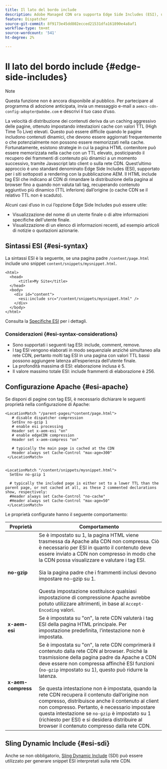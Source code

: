 ```yaml
---
title: Il lato del bordo include
description: Adobe Managed CDN ora supporta Edge Side Includes (ESI), un linguaggio di markup per l’assembly di contenuti web dinamici a livello di edge.
feature: Dispatcher
source-git-commit: 8f9173e45dd802ecced21531dfa161890e4a8af1
workflow-type: tm+mt
source-wordcount: '541'
ht-degree: 2%

---
```


# Il lato del bordo include {#edge-side-includes}

>[!NOTE]
>Questa funzione non è ancora disponibile al pubblico. Per partecipare al programma di adozione anticipata, invia un messaggio e-mail a `aemcs-cdn-config-adopter@adobe.com` e descrivi il tuo caso d’uso.

La velocità di distribuzione dei contenuti deriva da un caching aggressivo delle pagine, ottenuto impostando intestazioni cache con valori TTL (High Time To Live) elevati. Questo può essere difficile quando le pagine includono contenuti dinamici, che devono essere aggiornati frequentemente o che potenzialmente non possono essere memorizzati nella cache. Fortunatamente, esistono strategie in cui la pagina HTML contenitore può essere memorizzata nella cache con un TTL elevato, posticipando il recupero dei frammenti di contenuto più dinamici a un momento successivo, tramite Javascript lato client o sulla rete CDN. Quest’ultimo approccio è uno standard denominato Edge Side Includes (ESI), supportato per i siti sottoposti a rendering con la pubblicazione AEM. Il HTML include tag ESI che indicano al CDN di rimandare la distribuzione della pagina al browser fino a quando non valuta tali tag, recuperando contenuto aggiuntivo più dinamico (TTL inferiore) dall’origine (o cache CDN se il relativo TTL non è scaduto).

Alcuni casi d’uso in cui l’opzione Edge Side Includes può essere utile:

* Visualizzazione del nome di un utente finale o di altre informazioni specifiche dell&#39;utente finale.
* Visualizzazione di un elenco di informazioni recenti, ad esempio articoli di notizie o quotazioni azionarie.

## Sintassi ESI {#esi-syntax}

La sintassi ESI è la seguente, se una pagina padre `/content/page.html` include uno snippet `content/snippets/mysnippet.html`.

```
<html>
  <head>
      <title>My Site</title>
  </head>
  <body>
    <div id="content">
      <esi:include src="/content/snippets/mysnippet.html" />
    </div>
  </body>
</html>
```

Consulta la [Specifiche ESI](https://www.w3.org/TR/esi-lang/) per i dettagli.

### Considerazioni {#esi-syntax-considerations}

* Sono supportati i seguenti tag ESI: include, comment, remove.
* I tag ESI vengono elaborati in modo sequenziale anziché simultaneo alla rete CDN, pertanto molti tag ESI in una pagina con valori TTL bassi possono aggiungere latenza all’esperienza dell’utente finale.
* La profondità massima di ESI: elaborazione inclusa è 5.
* Il valore massimo totale ESI: include frammenti di elaborazione è 256.


## Configurazione Apache {#esi-apache}

Se disponi di pagine con tag ESI, è necessario dichiarare le seguenti proprietà nella configurazione di Apache:

```
<LocationMatch "/parent-pages/*content/page.html">
   # disable dispatcher compression
   SetEnv no-gzip 1
   # enable esi processing 
   Header set x-aem-esi "on"
   # enable edgeCDN compression
   Header set x-aem-compress "on"

   # typically the main page is cached at the CDN
   Header always set Cache-Control "max-age=300"
 </LocationMatch>


<LocationMatch "/content/snippets/mysnippet.html">
  SetEnv no-gzip 1

  # typically the included page is either set to a lower TTL than the parent page, or not cached at all, as these 2 commented declarations show, respectively:
  #Header always set Cache-Control "no-cache"
  #Header always set Cache-Control "max-age=50"
 </LocationMatch> 
```

Le proprietà configurate hanno il seguente comportamento:

| Proprietà | Comportamento |
|-----------|--------------------------|
| **no-gzip** | Se è impostato su 1, la pagina HTML viene trasmessa da Apache alla CDN non compressa. Ciò è necessario per ESI in quanto il contenuto deve essere inviato a CDN non compresso in modo che la CDN possa visualizzare e valutare i tag ESI.<br/><br/>Sia la pagina padre che i frammenti inclusi devono impostare no-gzip su 1.<br/><br/>Questa impostazione sostituisce qualsiasi impostazione di compressione Apache avrebbe potuto utilizzare altrimenti, in base al `Accept-Encoding` valori. |
| **x-aem-esi** | Se è impostata su &quot;on&quot;, la rete CDN valuterà i tag ESI della pagina HTML principale.  Per impostazione predefinita, l’intestazione non è impostata. |
| **x-aem-compress** | Se è impostata su &quot;on&quot;, la rete CDN comprimerà il contenuto dalla rete CDN al browser. Poiché la trasmissione della pagina padre da Apache a CDN deve essere non compressa affinché ESI funzioni (`no-gzip` impostato su 1), questo può ridurre la latenza.<br/><br/>Se questa intestazione non è impostata, quando la rete CDN recupera il contenuto dall’origine non compresso, distribuisce anche il contenuto al client non compresso. Pertanto, è necessario impostare questa intestazione se `no-gzip` è impostato su 1 (richiesto per ESI) e si desidera distribuire al browser il contenuto compresso dalla rete CDN. |

## Sling Dynamic Include {#esi-sdi}

Anche se non obbligatorio, [Sling Dynamic Include](https://sling.apache.org/documentation/bundles/dynamic-includes.html) (SDI) può essere utilizzato per generare snippet ESI interpretati sulla rete CDN.

